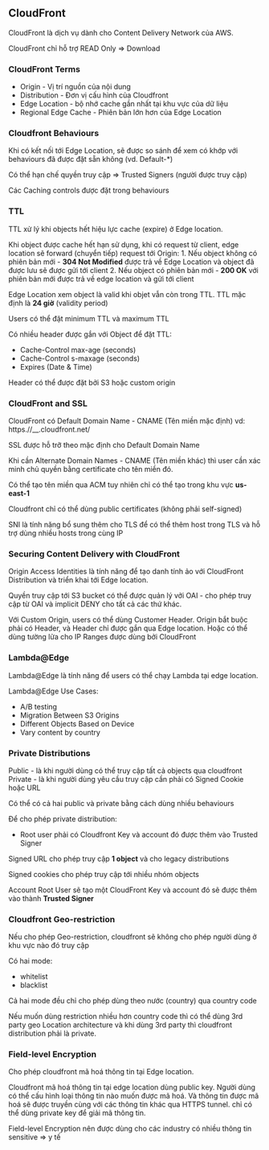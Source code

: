 ## CloudFront
CloudFront là dịch vụ dành cho Content Delivery Network của AWS. 

CloudFront chỉ hỗ trợ READ Only => Download 

### CloudFront Terms
- Origin - Vị trí nguồn của nội dung
- Distribution - Đơn vị cấu hình của Cloudfront
- Edge Location - bộ nhớ cache gần nhất tại khu vực của dữ liệu 
- Regional Edge Cache - Phiên bản lớn hơn của Edge Location 


### Cloudfront Behaviours

Khi có kết nối tới Edge Location, sẽ được so sánh để xem có khớp với behaviours đã được đặt sẵn không (vd. Default-*)

Có thể hạn chế quyền truy cập => Trusted Signers (người được truy cập)

Các Caching controls được đặt trong behaviours

### TTL 

TTL xử lý khi objects hết hiệu lực cache (expire) ở Edge location.

Khi object được cache hết hạn sử dụng, khi có request từ client, edge location sẽ forward (chuyển tiếp) request tới Origin:
    1. Nếu object không có phiên bản mới - **304 Not Modified** được trả về Edge Location và object đã được lưu sẽ được gửi tới client
    2. Nếu object có phiên bản mới - **200 OK** với phiên bản mới được trả về edge location và gửi tới client   

Edge Location xem object là valid khi objet vẫn còn trong TTL. TTL mặc định là **24 giờ** (validity period)

Users có thể đặt minimum TTL và maximum TTL

Có nhiều header được gắn với Object để đặt TTL:
- Cache-Control max-age (seconds)
- Cache-Control s-maxage (seconds)
- Expires (Date & Time)

Header có thể được đặt bởi S3 hoặc custom origin


### CloudFront and SSL

CloudFront có Default Domain Name - CNAME (Tên miền mặc định) vd: https.//__.cloudfront.net/

SSL được hỗ trỡ theo mặc định cho Default Domain Name

Khi cần Alternate Domain Names - CNAME (Tên miền khác) thì user cần xác minh chủ quyền bằng certificate cho tên miền đó. 

Có thể tạo tên miền qua ACM tuy nhiên chỉ có thể tạo trong khu vực **us-east-1**

Cloudfront chỉ có thể dùng public certificates (không phải self-signed)

SNI là tính năng bổ sung thêm cho TLS để có thể thêm host trong TLS và hỗ trợ dùng nhiều hosts trong cùng IP 

### Securing Content Delivery with CloudFront 

Origin Access Identities là tính năng để tạo danh tính ảo với CloudFront Distribution và triển khai tới Edge location. 

Quyền truy cập tới S3 bucket có thể được quản lý vởi OAI - cho phép truy cập từ OAI và implicit DENY cho tất cả các thứ khác. 

Với Custom Origin, users có thể dùng Customer Header. Origin bắt buộc phải có Header, và Header chỉ được gắn qua Edge location. Hoặc có thể dùng tường lửa cho IP Ranges được dùng bởi CloudFront

### Lambda@Edge

Lambda@Edge là tính năng để users có thể chạy Lambda tại edge location. 

Lambda@Edge Use Cases:
- A/B testing
- Migration Between S3 Origins
- Different Objects Based on Device
- Vary content by country

### Private Distributions
Public - là khi người dùng có thể truy cập tất cả objects qua cloudfront
Private - là khi người dùng yêu cầu truy cập cần phải có Signed Cookie hoặc URL

Có thể có cả hai public và private bằng cách dùng nhiều behaviours

Để cho phép private distribution:
- Root user phải có Cloudfront Key và account đó được thêm vào Trusted Signer

Signed URL cho phép truy cập **1 object** và cho legacy distributions

Signed cookies cho phép truy cập tới nhiều nhóm objects 

Account Root User sẽ tạo một CloudFront Key và account đó sẽ được thêm vào thành **Trusted Signer**

### Cloudfront Geo-restriction 

Nếu cho phép Geo-restriction, cloudfront sẽ không cho phép người dùng ở khu vực nào đó truy cập

Có hai mode:
- whitelist 
- blacklist

Cả hai mode đều chỉ cho phép dùng theo nước (country) qua country code

Nếu muốn dùng restriction nhiều hơn country code thì có thể dùng 3rd party geo Location architecture và khi dùng 3rd party thì cloudfront distribution phải là private. 

### Field-level Encryption

Cho phép cloudfront mã hoá thông tin tại Edge location.

Cloudfront mã hoá thông tin tại edge location dùng public key. Người dùng có thể cấu hình loại thông tin nào muốn được mã hoá. Và thông tin được mã hoá sẽ được truyền cùng với các thông tin khác qua HTTPS tunnel. chỉ có thể dùng private key để giải mã thông tin. 

Field-level Encryption nên được dùng cho các industry có nhiều thông tin sensitive => y tế




